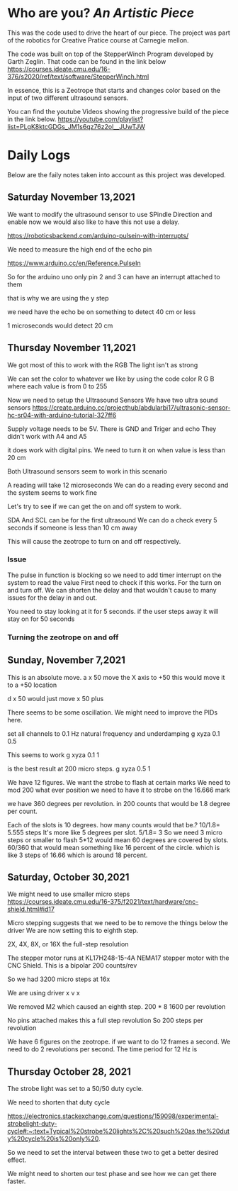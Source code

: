 # Who are you? _An Artistic Piece_
This was the code used to drive the heart of our piece. The project was part of the robotics for Creative Pratice course at Carnegie mellon. 

The code was built on top of the StepperWinch Program developed by Garth Zeglin. 
That code can be found in the link below
https://courses.ideate.cmu.edu/16-376/s2020/ref/text/software/StepperWinch.html

In essence, this is a Zeotrope that starts and changes color based on the input of two different ultrasound sensors.

You can find the youtube Videos showing the progressive build of the piece in the link below. 
https://youtube.com/playlist?list=PLgK8ktcGDGs_JM1s6qz76z2ol__JUwTJW



# Daily Logs
Below are the faily notes taken into account as this project was developed. 


## Saturday November 13,2021
We want to modify the ultrasound sensor to use SPindle Direction and enable
now we would also like to have this not use a delay.

https://roboticsbackend.com/arduino-pulsein-with-interrupts/

We need to measure the high end of the echo pin

https://www.arduino.cc/en/Reference.PulseIn

So for the arduino uno only pin 2 and 3 can have an interrupt attached to them

that is why we are using the y step

we need have the echo be on something to detect 40 cm or less

1 microseconds would detect 20 cm


## Thursday November 11,2021
We got most of this to work with the RGB
The light isn't as strong

We can set the color to whatever we like by using the code
color R G B
where each value is from 0 to 255

Now we need to setup the Ultrasound Sensors
We have two ultra sound sensors
https://create.arduino.cc/projecthub/abdularbi17/ultrasonic-sensor-hc-sr04-with-arduino-tutorial-327ff6

Supply voltage needs to be 5V.
There is GND and Triger and echo
They didn't work with A4 and A5

it does work with digital pins.
We need to turn it on when value is less than 20 cm

Both Ultrasound sensors seem to work in this scenario

A reading will take 12 microseconds
We can do a reading every second and the system seems to work fine

Let's try to see if we can get the on and off system to work.

SDA And SCL can be for the first ultrasound
We can do a check every 5 seconds if someone is less than 10 cm away

This will cause the zeotrope to turn on and off respectively.

### Issue
The pulse in function is blocking so we need to add timer interrupt on the system to read the value
First need to check if this works.
For the turn on and turn off.
We can shorten the delay and that wouldn't cause to many issues for the delay in and out.

You need to stay looking at it for 5 seconds. if the user steps away it will stay on for 50 seconds

### Turning the zeotrope on and off

## Sunday, November 7,2021
This is an absolute move.
a x 50			move the X axis to +50
this would move it to a +50 location

d x 50 would just move x 50 plus

There seems to be some oscillation. We might need to improve the PIDs here.

set all channels to 0.1 Hz natural frequency and underdamping
g xyza 0.1 0.5

This seems to work
g xyza 0.1 1

is the best result at 200 micro steps.
g xyza 0.5 1

We have 12 figures.
We want the strobe to flash at certain marks
We need to mod 200 what ever position we need to have it to strobe on the 16.666 mark

we have 360 degrees per revolution. in 200 counts that would be 1.8 degree per count.

Each of the slots is 10 degrees. how many counts would that be.?
10/1.8= 5.555 steps
It's more like 5 degrees per slot.
5/1.8= 3
So we need 3 micro steps or smaller to flash
5*12 would mean 60 degrees are covered by slots. 60/360 that would mean something like 16 percent of the circle.
which is like 3 steps of 16.66 which is around 18 percent.



## Saturday, October 30,2021
We might need to use smaller micro steps
  https://courses.ideate.cmu.edu/16-375/f2021/text/hardware/cnc-shield.html#id17

Micro stepping suggests that we need to be to remove the things below the driver
We are now setting this to eighth step.

2X, 4X, 8X, or 16X the full-step resolution

The stepper motor runs at
KL17H248-15-4A NEMA17 stepper motor with the CNC Shield. This is a bipolar 200 counts/rev

So we had 3200 micro steps at 16x


We are using driver x
v x

We removed M2 which caused an eighth step.
200 * 8
1600 per revolution

No pins attached makes this a full step revolution
So 200 steps per revolution

We have 6 figures on the zeotrope.
if we want to do 12 frames a second.
We need to do 2 revolutions per second.
The time period for 12 Hz is



## Thursday October 28, 2021
The strobe light was set to a 50/50 duty cycle.

We need to shorten that duty cycle

https://electronics.stackexchange.com/questions/159098/experimental-strobelight-duty-cycle#:~:text=Typical%20strobe%20lights%2C%20such%20as,the%20duty%20cycle%20is%20only%20.

So we need to set the interval between these two to get a better desired effect.

We might need to shorten our test phase and see how we can get there faster.
